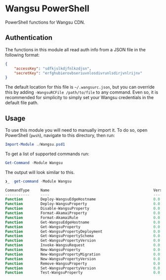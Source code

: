 # Wangsu PowerShell

PowerShell functions for Wangsu CDN.

## Authentication

The functions in this module all read auth info from a JSON file in the following format:

```json
{
    "accessKey": "sdfkjslkdjfnlkzdjsn",
    "secretKey": "erfghubierovbseriuvnlosdivrunlsdirjvnlrijnv"
}
```

The default location for this file is `~/.wangsurc.json`, but you can override this by adding `-WangsuRCFile /path/to/file` to any command. Even so, it is recommended for simplicity to simply set your Wangsu credentials in the default file path.

## Usage

To use this module you will need to manually import it. To do so, open PowerShell (`pwsh`), navigate to this directory, then run:

```powershell
Import-Module ./Wangsu.psd1
```

To get a list of supported commands run:

```powershell
Get-Command -Module Wangsu
```

The output will look similar to this.

```powershell
❯_  get-command -Module Wangsu

CommandType     Name                                               Version    Source
-----------     ----                                               -------    ------
Function        Deploy-WangsuEdgeHostname                          0.0.1      Wangsu
Function        Deploy-WangsuProperty                              0.0.1      Wangsu
Function        Disable-WangsuProperty                             0.0.1      Wangsu
Function        Format-AkamaiProperty                              0.0.1      Wangsu
Function        Format-AkamaiRule                                  0.0.1      Wangsu
Function        Get-WangsuEdgeHostname                             0.0.1      Wangsu
Function        Get-WangsuProperty                                 0.0.1      Wangsu
Function        Get-WangsuPropertyDeployment                       0.0.1      Wangsu
Function        Get-WangsuPropertySchema                           0.0.1      Wangsu
Function        Get-WangsuPropertyVersion                          0.0.1      Wangsu
Function        Invoke-WangsuRequest                               0.0.1      Wangsu
Function        New-WangsuProperty                                 0.0.1      Wangsu
Function        New-WangsuPropertyMigration                        0.0.1      Wangsu
Function        New-WangsuPropertyVersion                          0.0.1      Wangsu
Function        Remove-WangsuProperty                              0.0.1      Wangsu
Function        Set-WangsuPropertyVersion                          0.0.1      Wangsu
Function        Test-WangsuProperty                                0.0.1      Wangsu
```